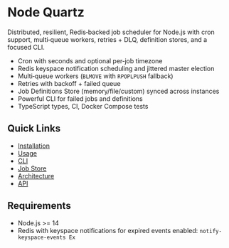 # Node Quartz

Distributed, resilient, Redis‑backed job scheduler for Node.js with cron support, multi‑queue workers, retries + DLQ, definition stores, and a focused CLI.

- Cron with seconds and optional per‑job timezone
- Redis keyspace notification scheduling and jittered master election
- Multi‑queue workers (`BLMOVE` with `RPOPLPUSH` fallback)
- Retries with backoff + failed queue
- Job Definitions Store (memory/file/custom) synced across instances
- Powerful CLI for failed jobs and definitions
- TypeScript types, CI, Docker Compose tests

## Quick Links
- [Installation](installation.md)
- [Usage](usage.md)
- [CLI](cli.md)
- [Job Store](store.md)
- [Architecture](architecture.md)
- [API](api.md)

## Requirements
- Node.js >= 14
- Redis with keyspace notifications for expired events enabled: `notify-keyspace-events Ex`
